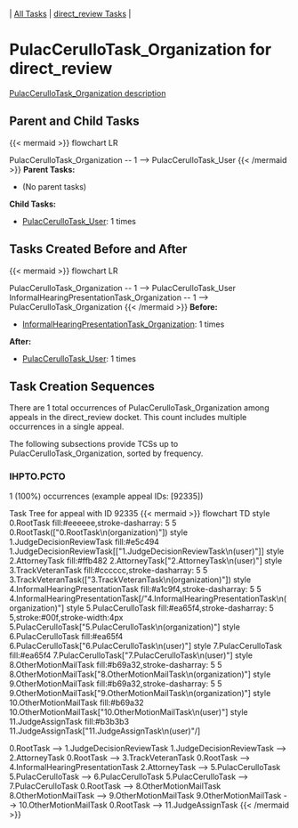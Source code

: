 ---
---
<!-- DO NOT EDIT THIS FILE.  This file is autogenerated. -->
| [All Tasks](../alltasks.md) | [direct_review Tasks](tasklist.md) |

# PulacCerulloTask_Organization for direct_review

[PulacCerulloTask_Organization description](../task_descr/PulacCerulloTask_Organization.md)

## Parent and Child Tasks

{{< mermaid >}}
flowchart LR

PulacCerulloTask_Organization -- 1 --> PulacCerulloTask_User
{{< /mermaid >}}
**Parent Tasks:**

   * (No parent tasks)

**Child Tasks:**

   * [PulacCerulloTask_User](PulacCerulloTask_User.md): 1 times

## Tasks Created Before and After

{{< mermaid >}}
flowchart LR

PulacCerulloTask_Organization -- 1 --> PulacCerulloTask_User
InformalHearingPresentationTask_Organization -- 1 --> PulacCerulloTask_Organization
{{< /mermaid >}}
**Before:**

   * [InformalHearingPresentationTask_Organization](InformalHearingPresentationTask_Organization.md): 1 times

**After:**

   * [PulacCerulloTask_User](PulacCerulloTask_User.md): 1 times

## Task Creation Sequences

There are 1 total occurrences of PulacCerulloTask_Organization among appeals in the direct_review docket.  This count includes multiple occurrences in a single appeal.

The following subsections provide TCSs up to PulacCerulloTask_Organization, sorted by frequency.

### IHPTO.PCTO

1 (100%) occurrences (example appeal IDs: [92335])

Task Tree for appeal with ID 92335
{{< mermaid >}}
flowchart TD
style 0.RootTask fill:#eeeeee,stroke-dasharray: 5 5
  0.RootTask(["0.RootTask\n(organization)"])
style 1.JudgeDecisionReviewTask fill:#e5c494
  1.JudgeDecisionReviewTask[["1.JudgeDecisionReviewTask\n(user)"]]
style 2.AttorneyTask fill:#ffb482
  2.AttorneyTask["2.AttorneyTask\n(user)"]
style 3.TrackVeteranTask fill:#cccccc,stroke-dasharray: 5 5
  3.TrackVeteranTask(["3.TrackVeteranTask\n(organization)"])
style 4.InformalHearingPresentationTask fill:#a1c9f4,stroke-dasharray: 5 5
  4.InformalHearingPresentationTask[/"4.InformalHearingPresentationTask\n(organization)"\]
style 5.PulacCerulloTask fill:#ea65f4,stroke-dasharray: 5 5,stroke:#00f,stroke-width:4px
  5.PulacCerulloTask["5.PulacCerulloTask\n(organization)"]
style 6.PulacCerulloTask fill:#ea65f4
  6.PulacCerulloTask["6.PulacCerulloTask\n(user)"]
style 7.PulacCerulloTask fill:#ea65f4
  7.PulacCerulloTask["7.PulacCerulloTask\n(user)"]
style 8.OtherMotionMailTask fill:#b69a32,stroke-dasharray: 5 5
  8.OtherMotionMailTask["8.OtherMotionMailTask\n(organization)"]
style 9.OtherMotionMailTask fill:#b69a32,stroke-dasharray: 5 5
  9.OtherMotionMailTask["9.OtherMotionMailTask\n(organization)"]
style 10.OtherMotionMailTask fill:#b69a32
  10.OtherMotionMailTask["10.OtherMotionMailTask\n(user)"]
style 11.JudgeAssignTask fill:#b3b3b3
  11.JudgeAssignTask[\"11.JudgeAssignTask\n(user)"/]

0.RootTask --> 1.JudgeDecisionReviewTask
1.JudgeDecisionReviewTask --> 2.AttorneyTask
0.RootTask --> 3.TrackVeteranTask
0.RootTask --> 4.InformalHearingPresentationTask
2.AttorneyTask --> 5.PulacCerulloTask
5.PulacCerulloTask --> 6.PulacCerulloTask
5.PulacCerulloTask --> 7.PulacCerulloTask
0.RootTask --> 8.OtherMotionMailTask
8.OtherMotionMailTask --> 9.OtherMotionMailTask
9.OtherMotionMailTask --> 10.OtherMotionMailTask
0.RootTask --> 11.JudgeAssignTask
{{< /mermaid >}}


